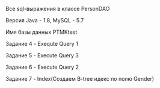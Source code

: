 Все sql-выражения в классе PersonDAO

Версия Java - 1.8, MySQL - 5.7

Имя базы данных PTMKtest

Задание 4 - Exequte Query 1

Задание 5 - Execute Query 3

Задание 6 - Execute Query 2

Задание 7 - Index(Создаем B-tree идекс по полю Gender)


